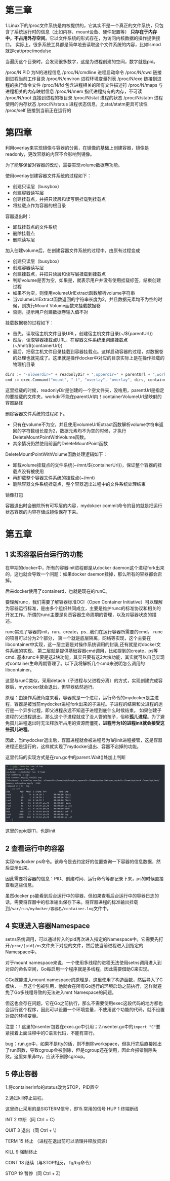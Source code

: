 # 第三章

1.Linux下的/proc文件系统是内核提供的，它其实不是一个真正的文件系统，只包含了系统运行时的信息（比如内存、mount设备、硬件配置等）
**只存在于内存中，不占用外存空间**。它以文件系统的形式存在，为访问内核数据的操作提供接口。
实际上，很多系统工具都是简单地去读取这个文件系统的内容，比如lsmod就是cat/proc/modulse

当遍历这个目录时，会发现很多数字，这是为进程创建的空间，数字就是pid。

/proc/N PID 为N的进程信息
/proc/N/cmdline 进程启动命令
/proc/N/cwd 链接到进程当前工作目录
/proc/N/environ 进程环境变量列表
/proc/N/exe 链接到进程的执行命令文件
/proc/N/fd 包含进程相关的所有文件描述符
/proc/N/maps 与进程相关的内存映射信息
/proc/N/mem 指代进程持有的内存，不可读
/proc/N/root 连接到进程的根目录
/proc/N/stat 进程的状态
/proc/N/statm 进程使用的内存状态
/proc/N/status 进程状态信息，比stat/statm更具可读性
/proc/self 链接到当前正在运行的

# 第四章

利用overlay来实现镜像与容器的分离，在镜像的基础上创建容器，镜像是readonly，更改容器的内容不会影响到镜像。

为了能够保留对容器的改动，需要实现volume数据卷功能。

使用overlay创建容器文件系统的过程如下：
- 创建只读层（busybox）
- 创建容器读写层
- 创建挂载点，并把只读层和读写层挂载到挂载点
- 将挂载点作为容器的根目录

容器退出时：
- 卸载挂载点的文件系统
- 删除挂载点
- 删除读写层

加入创建volume后，在创建容器文件系统的过程中，由原有过程变成
- 创建只读层（busybox）
- 创建容器读写层
- 创建挂载点，并把只读层和读写层挂载到挂载点
- 判断volume是否为空，如果是，就表示用户并没有使用挂载标签，结束创建过程
- 如果不为空，则使用volumeUrlExtract函数解析volume字符串
- 当volumeUrlExtract函数返回的字符串长度为2，并且数据元素均不为空的时候，则执行Mount Volume函数来挂载数据卷
- 否则，提示用户创建数据卷输入值不对

挂载数据卷的过程如下：
- 首先，读取宿主机文件目录URL，创建宿主机文件目录(~/${parentUrl})
- 然后，读取容器挂载点URL，在容器文件系统里创建挂载点(~/mnt/${containerUrl})
- 最后，把宿主机文件目录挂载到容器挂载点。这样启动容器的过程，对数据卷的处理也就完成了。这里就是操作docker中对应的目录实际上是在操作挂载的物理机目录

```go
dirs := "-olowerdir=" + readonlyDir + ",upperdir=" + parentUrl + ",workdir=" + workDir
cmd := exec.Command("mount", "-t", "overlay", "overlay", dirs, containerVolumeUrl)
```
这里挂载的时候，readonlyDir是创建的一个空文件夹，没啥用，parentUrl是指定的要挂载的文件夹，workdir不能在parentUrl内！containerVolumeUrl是映射的容器路径

删除容器文件系统的过程如下。
- 只有在volume不为空，并且使用volumeUrlExtract函数解析volume字符串返回的字符数组长度为2，数据元素均不为空的时候，才执行DeleteMountPointWithVolume函数。
- 其余情况仍然使用前面的DeleteMountPoint函数

DeleteMountPointWithVolume函数处理逻辑如下：
- 卸载volume挂载点的文件系统(~/mnt/${containerUrl})，保证整个容器的挂载点没有被使用
- 再卸载整个容器文件系统的挂载点(~/mnt)
- 删除容器文件系统挂载点，整个容器退出过程中的文件系统处理结束

镜像打包

容器退出时会删除所有可写层的内容，mydokcer commit命令的目的就是把运行状态容器的内容存储成镜像保存下来。

# 第五章

## 1 实现容器后台运行的功能

在早期的docker中，所有的容器init进程都是从docker daemon这个进程fork出来的，这也就会导致一个问题：如果docker daemon挂掉，那么所有的容器都会宕掉。

后来docker使用了containerd，也就是现在的runC。

要理解runc，我们需要了解容器标准OCI（Open Container Initiative）可以理解为容器运行标准，是由多个组织共同成立，主要是维护runc的标准协议和相关的开发工作。所谓的runc主要是负责容器生命周期的管理，以及对容器状态的描述。

runc实现了容器的init，run，create，ps...我们在运行容器所需要的cmd。
runc的项目可以分为2个部分，
第一个就是底层隔离，网络等实现，这个主要在libcontainer中实现，这一层主要是对操作系统调用的封装,还有就是对docker文件系统的实现。
第二层就是提供基础容器cmd调用，比如提到的create，ps等cmd. 基本runc主要是这2块功能，其实只要有这2大块功能，其实就可以自己实现对container生命周期管理了。以下我将解析几个cmd来说明怎么调用的libcontainer。

这里与runC类似，采用detach（子进程与父进程分离）的方式，实现创建完成容器后，mydocker就会退出，但容器依然运行。

原理：由操作系统角度来看，容器就是一个进程，运行命令的mydocker是主进程，容器是被当前mydocker进程fork出来的子进程。子进程的结束和父进程的运行是一个异步过程，即父进程永远不知道子进程到底什么时候结束。
如果创建子进程的父进程退出，那么这个子进程就成了没人管的孩子，俗称**孤儿进程**。为了避免孤儿进程退出时无法释放所占用的资源而僵死，**进程号为1的进程init就会接受这些孤儿进程**。

因此，当mydocker退出后，容器进程就会被进程号为1的init进程接管，这是容器进程还是运行的，这样就实现了mydocker退出、容器不宕掉的功能。

这里代码的实现方式是在run.go中的parent.Wait()处加上判断

![detach](image/detach.png)

这里的ppid是11，也是init
## 2 查看运行中的容器

实现mydocker ps命令。该命令是去约定好的位置查询一下容器的信息数据，然后显示出来。

因此需要将容器的信息：PID、创建时间、运行命令等都记录下来，ps的时候直接查看这些信息。

虽然docker ps能看到后台运行中的容器，但如果查看后台运行中的容器日志的话，需要将容器中的标准输出保存下来。将容器进程的标准输出挂载到``/var/run/mydocker/容器名/container.log``文件中。

## 4 实现进入容器Namespace

setns系统调用，可以通过传入的pid再次进入指定的Namespace中。它需要先打开``/proc/[pid]/ns``文件夹下对应的文件，然后使当前进程进入到指定的Namespace中。

对于mount namespace来说，一个使用多线程的进程无法使用setns调用进入到对应的命名空间，Go每启用一个程序就是多线程，因此需要借助C来实现。

CGo就能进入mount namespace的原理是，这里使用了构造函数，然后导入了C模块，一旦这个包被引用，他就会在所有Go运行的环境启动之前执行，这样就避免了Go多线程导致的无法进入mnt Namespace的问题。

但这也会存在问题，它在Go之前执行，那么不需要使用exec这段代码的地方都也会运行这个程序，因此可以设置一个环境变量，不使用这个功能的代码，就不设置对应的环境变量。

注意：1.这里的nsenter包要在exec.go中引用；2.nsenter.go中的``import "C"``要紧挨着上面注释中的C语言代码，不能有空行。

bug：run.go中，如果不是tty的话，则不删除workspace，但执行完后直接推出了run函数，导致cgroup会被删除，但是cgroup还在使用，因此会报错删除失败。这里如果非tty，应该不删除cgroup。

## 5 停止容器

1.将containerInfo的status改为STOP，PID置空

2.通过kill停止进程。

这里终止采用的是SIGTERM信号，即15.常用的信号
HUP    1    终端断线

INT     2    中断（同 Ctrl + C）

QUIT    3    退出（同 Ctrl + \）

TERM   15    终止 （进程在退出前可以清理并释放资源）

KILL    9    强制终止

CONT   18    继续（与STOP相反， fg/bg命令）

STOP    19    暂停（同 Ctrl + Z）
